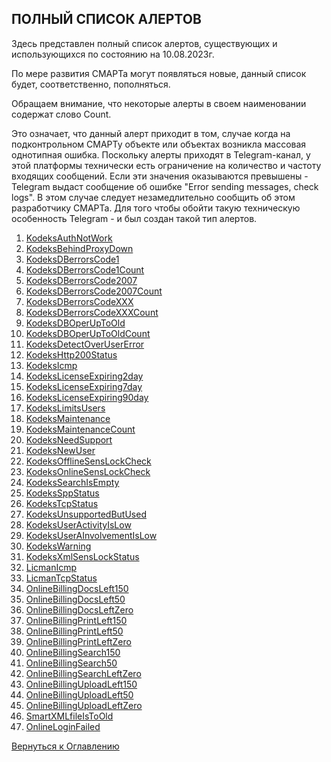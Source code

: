 ## ПОЛНЫЙ СПИСОК АЛЕРТОВ

Здесь представлен полный список алертов, существующих и использующихся по состоянию на 10.08.2023г.

По мере развития СМАРТа могут появляться новые, данный список будет, соответственно, пополняться.

Обращаем внимание, что некоторые алерты в своем наименовании содержат слово Count. 

Это означает, что данный алерт приходит в том, случае когда на подконтрольном СМАРТу объекте или объектах возникла массовая однотипная ошибка.
Поскольку алерты приходят в Telegram-канал, у этой платформы технически есть ограничение на количество и частоту входящих сообщений.
Если эти значения оказываются превышены - Telegram выдаст сообщение об ошибке "Error sending messages, check logs".
В этом случае следует незамедлительно сообщить об этом разработчику СМАРТа.
Для того чтобы обойти такую техническую особенность Telegram - и был создан такой тип алертов.

1. [KodeksAuthNotWork](http://smart.uniclass.ru/docs/errors/KodeksAuthNotWork.md)
2. [KodeksBehindProxyDown](http://smart.uniclass.ru/docs/errors/KodeksBehindProxyDown.md)
3. [KodeksDBerrorsCode1](http://smart.uniclass.ru/docs/errors/KodeksDBerrorsCode1.md)
4. [KodeksDBerrorsCode1Count](http://smart.uniclass.ru/docs/errors/KodeksDBerrorsCode1Count.md)
5. [KodeksDBerrorsCode2007](http://smart.uniclass.ru/docs/errors/KodeksDBerrorsCode2007.md)
6. [KodeksDBerrorsCode2007Count](http://smart.uniclass.ru/docs/errors/KodeksDBerrorsCode2007Count.md)
7. [KodeksDBerrorsCodeXXX](http://smart.uniclass.ru/docs/errors/KodeksDBerrorsCodeXXX.md)
8. [KodeksDBerrorsCodeXXXCount](http://smart.uniclass.ru/docs/errors/KodeksDBerrorsCodeXXXCount.md)
9. [KodeksDBOperUpToOld](http://smart.uniclass.ru/docs/errors/KodeksDBOperUpToOld.md)
10. [KodeksDBOperUpToOldCount](http://smart.uniclass.ru/docs/errors/KodeksDBOperUpToOldCount.md)
11. [KodeksDetectOverUserError](http://smart.uniclass.ru/docs/errors/KodeksDetectOverUserError.md)
12. [KodeksHttp200Status](http://smart.uniclass.ru/docs/errors/KodeksHttp200Status.md)
13. [KodeksIcmp](http://smart.uniclass.ru/docs/errors/KodeksIcmp.md)
14. [KodeksLicenseExpiring2day](http://smart.uniclass.ru/docs/errors/KodeksLicenseExpiring2day.md)
15. [KodeksLicenseExpiring7day](http://smart.uniclass.ru/docs/errors/KodeksLicenseExpiring7day.md)
16. [KodeksLicenseExpiring90day](http://smart.uniclass.ru/docs/errors/KodeksLicenseExpiring90day.md)
17. [KodeksLimitsUsers](http://smart.uniclass.ru/docs/errors/KodeksLimitsUsers.md)
18. [KodeksMaintenance](http://smart.uniclass.ru/docs/errors/KodeksMaintenance.md)
19. [KodeksMaintenanceCount](http://smart.uniclass.ru/docs/errors/KodeksMaintenanceCount.md)
20. [KodeksNeedSupport](http://smart.uniclass.ru/docs/errors/KodeksNeedSupport.md)
21. [KodeksNewUser](http://smart.uniclass.ru/docs/errors/KodeksNewUser.md)
22. [KodeksOfflineSensLockCheck](http://smart.uniclass.ru/docs/errors/KodeksOfflineSensLockCheck.md)
23. [KodeksOnlineSensLockCheck](http://smart.uniclass.ru/docs/errors/KodeksOnlineSensLockCheck.md)
24. [KodeksSearchIsEmpty](http://smart.uniclass.ru/docs/errors/KodeksSearchIsEmpty.md)
25. [KodeksSppStatus](http://smart.uniclass.ru/docs/errors/KodeksSppStatus.md)
26. [KodeksTcpStatus](http://smart.uniclass.ru/docs/errors/KodeksTcpStatus.md)
27. [KodeksUnsupportedButUsed](http://smart.uniclass.ru/docs/errors/KodeksUnsupportedButUsed.md)
28. [KodeksUserActivityIsLow](http://smart.uniclass.ru/docs/errors/KodeksUserActivityIsLow.md)
29. [KodeksUserAInvolvementIsLow](http://smart.uniclass.ru/docs/errors/KodeksUserAInvolvementIsLow.md)
30. [KodeksWarning](http://smart.uniclass.ru/docs/errors/KodeksWarning.md)
31. [KodeksXmlSensLockStatus](http://smart.uniclass.ru/docs/errors/KodeksXmlSensLockStatus.md)
32. [LicmanIcmp](http://smart.uniclass.ru/docs/errors/LicmanIcmp.md)
33. [LicmanTcpStatus](http://smart.uniclass.ru/docs/errors/LicmanTcpStatus.md)
34. [OnlineBillingDocsLeft150](http://smart.uniclass.ru/docs/errors/OnlineBillingDocsLeft150.md)
35. [OnlineBillingDocsLeft50](http://smart.uniclass.ru/docs/errors/OnlineBillingDocsLeft50.md)
36. [OnlineBillingDocsLeftZero](http://smart.uniclass.ru/docs/errors/OnlineBillingDocsLeftZero.md)
37. [OnlineBillingPrintLeft150](http://smart.uniclass.ru/docs/errors/OnlineBillingPrintLeft150.md)
38. [OnlineBillingPrintLeft50](http://smart.uniclass.ru/docs/errors/OnlineBillingPrintLeft50.md)
39. [OnlineBillingPrintLeftZero](http://smart.uniclass.ru/docs/errors/OnlineBillingPrintLeftZero.md)
40. [OnlineBillingSearch150](http://smart.uniclass.ru/docs/errors/OnlineBillingSearch150.md)
41. [OnlineBillingSearch50](http://smart.uniclass.ru/docs/errors/OnlineBillingSearch500.md)
42. [OnlineBillingSearchLeftZero](http://smart.uniclass.ru/docs/errors/OnlineBillingSearchLeftZero.md)
43. [OnlineBillingUploadLeft150](http://smart.uniclass.ru/docs/errors/OnlineBillingUploadLeft150.md)
44. [OnlineBillingUploadLeft50](http://smart.uniclass.ru/docs/errors/OnlineBillingUploadLeft50.md)
45. [OnlineBillingUploadLeftZero](http://smart.uniclass.ru/docs/errors/OnlineBillingUploadLeftZero.md)
46. [SmartXMLfileIsToOld](http://smart.uniclass.ru/docs/errors/SmartXMLfileIsToOld.md)
47. [OnlineLoginFailed](http://smart.uniclass.ru/docs/errors/OnlineLoginFailed.md)

[Вернуться к Оглавлению](Readme.md)